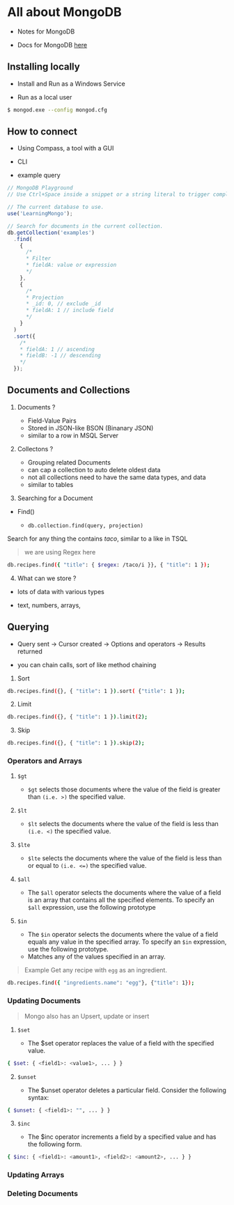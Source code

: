 # All about MongoDB

- Notes for MongoDB

- Docs for MongoDB [here](https://docs.mongodb.com/ "MongoDB Documentation")

## Installing locally

- Install and Run as a Windows Service

- Run as a local user

```sh
$ mongod.exe --config mongod.cfg
```

## How to connect

- Using Compass, a tool with a GUI

- CLI

- example query

```js
// MongoDB Playground
// Use Ctrl+Space inside a snippet or a string literal to trigger completions.

// The current database to use.
use('LearningMongo');

// Search for documents in the current collection.
db.getCollection('examples')
  .find(
    {
      /*
      * Filter
      * fieldA: value or expression
      */
    },
    {
      /*
      * Projection
      * _id: 0, // exclude _id
      * fieldA: 1 // include field
      */
    }
  )
  .sort({
    /*
    * fieldA: 1 // ascending
    * fieldB: -1 // descending
    */
  });

```

## Documents and Collections

1. Documents ?

    - Field-Value Pairs
    - Stored in JSON-like BSON (Binanary JSON)
    - similar to a row in MSQL Server

2. Collectons ?

    - Grouping related Documents
    - can cap a collection to auto delete oldest data
    - not all collections need to have the same data types, and data
    - similar to tables

3. Searching for a Document

- Find()
    
    - `db.collection.find(query, projection)`

Search for any thing the contains *taco*, similar to a like in TSQL

> we are using Regex here

```sh
db.recipes.find({ "title": { $regex: /taco/i }}, { "title": 1 });
```

4. What can we store ?

-  lots of data with various types

- text, numbers, arrays, 

## Querying

- Query sent -> Cursor created -> Options and operators -> Results returned

- you can chain calls, sort of like method chaining

1. Sort

```sh
db.recipes.find({}, { "title": 1 }).sort( {"title": 1 });
```

2. Limit

```sh
db.recipes.find({}, { "title": 1 }).limit(2);
```

3. Skip

```sh
db.recipes.find({}, { "title": 1 }).skip(2);
```

### Operators and Arrays

1. `$gt` 
    - `$gt` selects those documents where the value of the field is greater than `(i.e. >)` the specified value.

2. `$lt`
    - `$lt` selects the documents where the value of the field is less than `(i.e. <)` the specified value.

3. `$lte` 
    - `$lte` selects the documents where the value of the field is less than or equal to `(i.e. <=)` the specified value.

4. `$all`
    - The `$all` operator selects the documents where the value of a field is an array that contains all the specified elements. To specify an `$all` expression, use the following prototype

5. `$in`
    - The `$in` operator selects the documents where the value of a field equals any value in the specified array. To specify an `$in` expression, use the following prototype.
    - Matches any of the values specified in an array.

> Example Get any recipe with `egg` as an ingredient.
```sh
db.recipes.find({ "ingredients.name": "egg"}, {"title": 1});
```

### Updating Documents

> Mongo also has an Upsert, update or insert

1. `$set`

    - The $set operator replaces the value of a field with the specified value.

```sh
{ $set: { <field1>: <value1>, ... } }
```

2. `$unset`

    - The $unset operator deletes a particular field. Consider the following syntax:

```sh
{ $unset: { <field1>: "", ... } }
```

3. `$inc`

    - The $inc operator increments a field by a specified value and has the following form.

```sh
{ $inc: { <field1>: <amount1>, <field2>: <amount2>, ... } }
```

### Updating Arrays

### Deleting Documents
